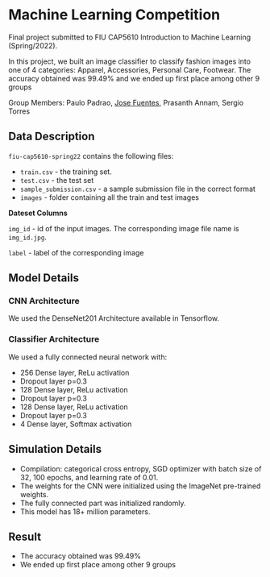 # Machine Learning Competition
Final project submitted to FIU CAP5610 Introduction to Machine Learning (Spring/2022). 

In this project, we built an image classifier to classify fashion images into one of 4 categories: Apparel, Accessories, Personal Care, Footwear. The accuracy obtained was 99.49% and we ended up first place among other 9 groups

Group Members: Paulo Padrao, [Jose Fuentes](https://github.com/Xioeng), Prasanth Annam, Sergio Torres

## Data Description

``fiu-cap5610-spring22`` contains the following files:

* ``train.csv`` - the training set.
* ``test.csv`` - the test set
* ``sample_submission.csv`` - a sample submission file in the correct format
* ``images`` - folder containing all the train and test images

**Dateset Columns**

``img_id`` - id of the input images. The corresponding image file name is ``img_id.jpg``.

``label`` - label of the corresponding image

## Model Details

### CNN Architecture
We used the DenseNet201 Architecture available in Tensorflow.

### Classifier Architecture
We used a fully connected neural network with:
* 256 Dense layer, ReLu activation
* Dropout layer p=0.3
* 128 Dense layer, ReLu activation
* Dropout layer p=0.3
* 128 Dense layer, ReLu activation
* Dropout layer p=0.3 
* 4 Dense layer, Softmax activation

## Simulation Details
* Compilation: categorical cross entropy, SGD optimizer with batch size of 32, 100 epochs, and learning rate of 0.01.
* The weights for the CNN were initialized using the ImageNet pre-trained weights. 
* The fully connected part was initialized randomly.
* This model has 18+ million parameters.

## Result 
* The accuracy obtained was 99.49%
* We ended up first place among other 9 groups


